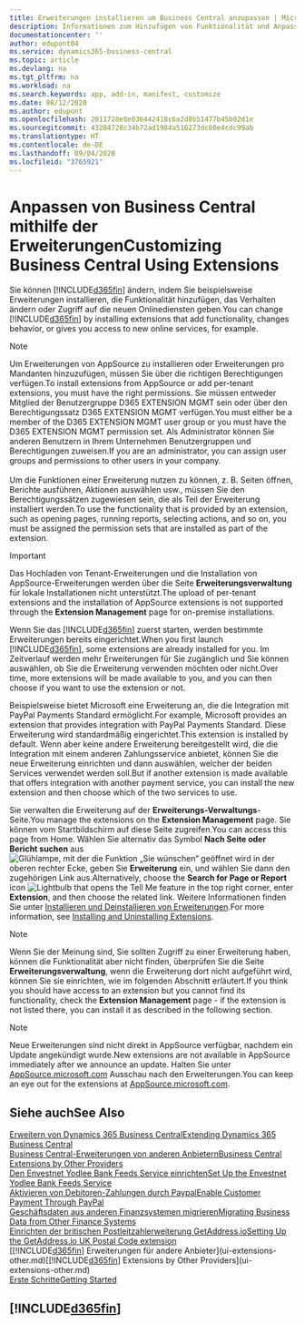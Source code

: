 ```yaml
---
title: Erweiterungen installieren um Business Central anzupassen | Microsoft Docs
description: Informationen zum Hinzufügen von Funktionalität und Anpassungen für Business Central durch die Installation von Erweiterungen.
documentationcenter: ''
author: edupont04
ms.service: dynamics365-business-central
ms.topic: article
ms.devlang: na
ms.tgt_pltfrm: na
ms.workload: na
ms.search.keywords: app, add-in, manifest, customize
ms.date: 08/12/2020
ms.author: edupont
ms.openlocfilehash: 2011728e8e036442418c6a2d8b51477b45b02d1e
ms.sourcegitcommit: 43284728c34b72ad1984a516273dc80e4cdc99ab
ms.translationtype: HT
ms.contentlocale: de-DE
ms.lasthandoff: 09/04/2020
ms.locfileid: "3765921"
---
```

# <a name="customizing-business-central-using-extensions"></a><span data-ttu-id="cb24b-103">Anpassen von Business Central mithilfe der Erweiterungen</span><span class="sxs-lookup"><span data-stu-id="cb24b-103">Customizing Business Central Using Extensions</span></span>

<span data-ttu-id="cb24b-104">Sie können [!INCLUDE[d365fin](includes/d365fin_md.md)] ändern, indem Sie beispielsweise Erweiterungen installieren, die Funktionalität hinzufügen, das Verhalten ändern oder Zugriff auf die neuen Onlinediensten geben.</span><span class="sxs-lookup"><span data-stu-id="cb24b-104">You can change [!INCLUDE[d365fin](includes/d365fin_md.md)] by installing extensions that add functionality, changes behavior, or gives you access to new online services, for example.</span></span>

> [!NOTE]
> <span data-ttu-id="cb24b-105">Um Erweiterungen von AppSource zu installieren oder Erweiterungen pro Mandanten hinzuzufügen, müssen Sie über die richtigen Berechtigungen verfügen.</span><span class="sxs-lookup"><span data-stu-id="cb24b-105">To install extensions from AppSource or add per-tenant extensions, you must have the right permissions.</span></span> <span data-ttu-id="cb24b-106">Sie müssen entweder Mitglied der Benutzergruppe D365 EXTENSION MGMT sein oder über den Berechtigungssatz D365 EXTENSION MGMT verfügen.</span><span class="sxs-lookup"><span data-stu-id="cb24b-106">You must either be a member of the D365 EXTENSION MGMT user group or you must have the D365 EXTENSION MGMT permission set.</span></span> <span data-ttu-id="cb24b-107">Als Administrator können Sie anderen Benutzern in Ihrem Unternehmen Benutzergruppen und Berechtigungen zuweisen.</span><span class="sxs-lookup"><span data-stu-id="cb24b-107">If you are an administrator, you can assign user groups and permissions to other users in your company.</span></span><br /><br />
<span data-ttu-id="cb24b-108">Um die Funktionen einer Erweiterung nutzen zu können, z. B. Seiten öffnen, Berichte ausführen, Aktionen auswählen usw., müssen Sie den Berechtigungssätzen zugewiesen sein, die als Teil der Erweiterung installiert werden.</span><span class="sxs-lookup"><span data-stu-id="cb24b-108">To use the functionality that is provided by an extension, such as opening pages, running reports, selecting actions, and so on, you must be assigned the permission sets that are installed as part of the extension.</span></span>

> [!IMPORTANT]  
> <span data-ttu-id="cb24b-109">Das Hochladen von Tenant-Erweiterungen und die Installation von AppSource-Erweiterungen werden über die Seite **Erweiterungsverwaltung** für lokale Installationen nicht unterstützt.</span><span class="sxs-lookup"><span data-stu-id="cb24b-109">The upload of per-tenant extensions and the installation of AppSource extensions is not supported through the **Extension Management** page for on-premise installations.</span></span>

<span data-ttu-id="cb24b-110">Wenn Sie das [!INCLUDE[d365fin](includes/d365fin_md.md)] zuerst starten, werden bestimmte Erweiterungen bereits eingerichtet.</span><span class="sxs-lookup"><span data-stu-id="cb24b-110">When you first launch [!INCLUDE[d365fin](includes/d365fin_md.md)], some extensions are already installed for you.</span></span> <span data-ttu-id="cb24b-111">Im Zeitverlauf werden mehr Erweiterungen für Sie zugänglich und Sie können auswählen, ob Sie die Erweiterung verwenden möchten oder nicht.</span><span class="sxs-lookup"><span data-stu-id="cb24b-111">Over time, more extensions will be made available to you, and you can then choose if you want to use the extension or not.</span></span>

<span data-ttu-id="cb24b-112">Beispielsweise bietet Microsoft eine Erweiterung an, die die Integration mit PayPal Payments Standard ermöglicht.</span><span class="sxs-lookup"><span data-stu-id="cb24b-112">For example, Microsoft provides an extension that provides integration with PayPal Payments Standard.</span></span> <span data-ttu-id="cb24b-113">Diese Erweiterung wird standardmäßig eingerichtet.</span><span class="sxs-lookup"><span data-stu-id="cb24b-113">This extension is installed by default.</span></span>
<span data-ttu-id="cb24b-114">Wenn aber keine andere Erweiterung bereitgestellt wird, die die Integration mit einem anderen Zahlungsservice anbietet, können Sie die neue Erweiterung einrichten und dann auswählen, welcher der beiden Services verwendet werden soll.</span><span class="sxs-lookup"><span data-stu-id="cb24b-114">But if another extension is made available that offers integration with another payment service, you can install the new extension and then choose which of the two services to use.</span></span>  

<span data-ttu-id="cb24b-115">Sie verwalten die Erweiterung auf der **Erweiterungs-Verwaltungs**-Seite.</span><span class="sxs-lookup"><span data-stu-id="cb24b-115">You manage the extensions on the **Extension Management** page.</span></span> <span data-ttu-id="cb24b-116">Sie können vom Startbildschirm auf diese Seite zugreifen.</span><span class="sxs-lookup"><span data-stu-id="cb24b-116">You can access this page from Home.</span></span> <span data-ttu-id="cb24b-117">Wählen Sie alternativ das Symbol **Nach Seite oder Bericht suchen** aus ![Glühlampe, mit der die Funktion „Sie wünschen“ geöffnet wird](media/ui-search/search_small.png "Was möchten Sie tun?") in der oberen rechter Ecke, geben Sie **Erweiterung** ein, und wählen Sie dann den zugehörigen Link aus.</span><span class="sxs-lookup"><span data-stu-id="cb24b-117">Alternatively, choose the **Search for Page or Report** icon ![Lightbulb that opens the Tell Me feature](media/ui-search/search_small.png "Tell me what you want to do") in the top right corner, enter **Extension**, and then choose the related link.</span></span> <span data-ttu-id="cb24b-118">Weitere Informationen finden Sie unter [Installieren und Deinstallieren von Erweiterungen](ui-extensions-install-uninstall.md).</span><span class="sxs-lookup"><span data-stu-id="cb24b-118">For more information, see [Installing and Uninstalling Extensions](ui-extensions-install-uninstall.md).</span></span>

> [!NOTE]  
> <span data-ttu-id="cb24b-119">Wenn Sie der Meinung sind, Sie sollten Zugriff zu einer Erweiterung haben, können die Funktionalität aber nicht finden, überprüfen Sie die Seite **Erweiterungsverwaltung**, wenn die Erweiterung dort nicht aufgeführt wird, können Sie sie einrichten, wie im folgenden Abschnitt erläutert.</span><span class="sxs-lookup"><span data-stu-id="cb24b-119">If you think you should have access to an extension but you cannot find its functionality, check the **Extension Management** page - if the extension is not listed there, you can install it as described in the following section.</span></span>  

> [!NOTE]  
> <span data-ttu-id="cb24b-120">Neue Erweiterungen sind nicht direkt in AppSource verfügbar, nachdem ein Update angekündigt wurde.</span><span class="sxs-lookup"><span data-stu-id="cb24b-120">New extensions are not available in AppSource immediately after we announce an update.</span></span> <span data-ttu-id="cb24b-121">Halten Sie unter [AppSource.microsoft.com](https://go.microsoft.com/fwlink/?linkid=2081646) Ausschau nach den Erweiterungen.</span><span class="sxs-lookup"><span data-stu-id="cb24b-121">You can keep an eye out for the extensions at  [AppSource.microsoft.com](https://go.microsoft.com/fwlink/?linkid=2081646).</span></span>

## <a name="see-also"></a><span data-ttu-id="cb24b-122">Siehe auch</span><span class="sxs-lookup"><span data-stu-id="cb24b-122">See Also</span></span>

[<span data-ttu-id="cb24b-123">Erweitern von Dynamics 365 Business Central</span><span class="sxs-lookup"><span data-stu-id="cb24b-123">Extending Dynamics 365 Business Central</span></span>](about-develop-extensions.md)  
[<span data-ttu-id="cb24b-124">Business Central-Erweiterungen von anderen Anbietern</span><span class="sxs-lookup"><span data-stu-id="cb24b-124">Business Central Extensions by Other Providers</span></span>](ui-extensions-other.md)  
[<span data-ttu-id="cb24b-125">Den Envestnet Yodlee Bank Feeds Service einrichten</span><span class="sxs-lookup"><span data-stu-id="cb24b-125">Set Up the Envestnet Yodlee Bank Feeds Service</span></span>](bank-how-setup-bank-statement-service.md)  
[<span data-ttu-id="cb24b-126">Aktivieren von Debitoren-Zahlungen durch Paypal</span><span class="sxs-lookup"><span data-stu-id="cb24b-126">Enable Customer Payment Through PayPal</span></span>](sales-how-enable-payment-service-extensions.md)  
[<span data-ttu-id="cb24b-127">Geschäftsdaten aus anderen Finanzsystemen migrieren</span><span class="sxs-lookup"><span data-stu-id="cb24b-127">Migrating Business Data from Other Finance Systems</span></span>](across-import-data-configuration-packages.md)  
[<span data-ttu-id="cb24b-128">Einrichten der britischen Postleitzahlerweiterung GetAddress.io</span><span class="sxs-lookup"><span data-stu-id="cb24b-128">Setting Up the GetAddress.io UK Postal Code extension</span></span>](LocalFunctionality/UnitedKingdom/uk-setup-postal-code-service.md)  
<span data-ttu-id="cb24b-129">[[!INCLUDE[d365fin](includes/d365fin_md.md)] Erweiterungen für andere Anbieter](ui-extensions-other.md)</span><span class="sxs-lookup"><span data-stu-id="cb24b-129">[[!INCLUDE[d365fin](includes/d365fin_md.md)] Extensions by Other Providers](ui-extensions-other.md)</span></span>  
[<span data-ttu-id="cb24b-130">Erste Schritte</span><span class="sxs-lookup"><span data-stu-id="cb24b-130">Getting Started</span></span>](product-get-started.md)  

## [!INCLUDE[d365fin](includes/free_trial_md.md)]  
